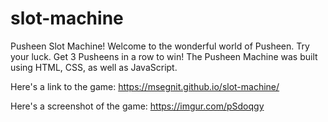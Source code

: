 # slot-machine
Pusheen Slot Machine! 
Welcome to the wonderful world of Pusheen. Try your luck. Get 3 Pusheens in a row to win!
The Pusheen Machine was built using HTML, CSS, as well as JavaScript.

Here's a link to the game: https://msegnit.github.io/slot-machine/

Here's a screenshot of the game: https://imgur.com/pSdoqgy




